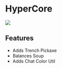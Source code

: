 # HyperCore
[![](https://img.shields.io/travis/HypeBeastMC/Hypercore.svg?style=flat-square)](https://travis-ci.org/HypeBeastMC/Hypercore)

## Features
* Adds Trench Pickaxe
* Balances Soup
* Adds Chat Color Util
